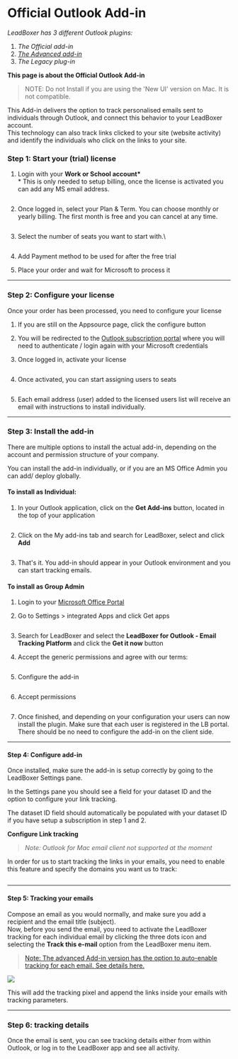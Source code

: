 # Official Outlook Add-in

_LeadBoxer has 3 different Outlook plugins:_

1. _The Official add-in_
2. [_The Advanced add-in_](https://docs.leadboxer.com/article/172-advanced-outlook-add-in)
3. _The Legacy plug-in_&#x20;

**This page is about the Official Outlook Add-in**

> NOTE: Do not Install if you are using the 'New UI' version on Mac. It is not compatible.

This Add-in delivers the option to track personalised emails sent to individuals through Outlook, and connect this behavior to your LeadBoxer account. \
This technology can also track links clicked to your site (website activity) and identify the individuals who click on the links to your site.&#x20;

### Step 1: Start your (trial) license

1.  Login with your **Work or School account\***\
    \* This is only needed to setup billing, once the license is activated you can add any MS email address.&#x20;

    <div align="left">

    <figure><img src="https://d33v4339jhl8k0.cloudfront.net/docs/assets/565e1cb7c697915b26a5c214/images/5fb824dccff47e00160bc335/file-pkskkKWwnl.png" alt=""><figcaption></figcaption></figure>

    </div>
2.  Once logged in, select your Plan & Term. You can choose monthly or yearly billing. The first month is free and you can cancel at any time.

    <div align="left">

    <figure><img src="https://d33v4339jhl8k0.cloudfront.net/docs/assets/565e1cb7c697915b26a5c214/images/5fb827c3cff47e00160bc343/file-aTJgHD5cff.png" alt=""><figcaption></figcaption></figure>

    </div>
3.  Select the number of seats you want to start with.\


    <div align="left">

    <figure><img src="https://d33v4339jhl8k0.cloudfront.net/docs/assets/565e1cb7c697915b26a5c214/images/5fb827e34cedfd001610f207/file-MfHCKcOrux.png" alt=""><figcaption></figcaption></figure>

    </div>
4. Add Payment method to be used for after the free trial
5. Place your order and wait for Microsoft to process it

***

### Step 2: Configure your license

Once your order has been processed, you need to configure your license

1. If you are still on the Appsource page, click the configure button&#x20;
2. You will be redirected to the [Outlook subscription portal](https://subscription.leadboxer.com/) where you will need to authenticate / login again with your Microsoft credentials
3.  Once logged in, activate your license

    <figure><img src="https://d33v4339jhl8k0.cloudfront.net/docs/assets/565e1cb7c697915b26a5c214/images/5fb829e34cedfd00165b29c1/file-V4hbm2Kn0l.png" alt=""><figcaption></figcaption></figure>
4.  Once activated, you can start assigning users to seats

    <figure><img src="https://d33v4339jhl8k0.cloudfront.net/docs/assets/565e1cb7c697915b26a5c214/images/5fb82aed46e0fb0017fce3ea/file-QIoDvGUSaa.png" alt=""><figcaption></figcaption></figure>
5. Each email address (user) added to the licensed users list will receive an email with instructions to install individually.

***

### Step 3: Install the add-in

There are multiple options to install the actual add-in, depending on the account and permission structure of your company.

You can install the add-in individually, or if you are an MS Office Admin you can add/ deploy globally.

#### To install as Individual:

1.  In your Outlook application, click on the **Get Add-ins** button, located in the top of your application

    <figure><img src="https://d33v4339jhl8k0.cloudfront.net/docs/assets/565e1cb7c697915b26a5c214/images/60c1d23e96768369c70bc5a5/file-PATOS1rlbk.png" alt=""><figcaption></figcaption></figure>
2.  Click on the My add-ins tab and search for LeadBoxer, select and click **Add**

    <figure><img src="https://d33v4339jhl8k0.cloudfront.net/docs/assets/565e1cb7c697915b26a5c214/images/60a3be34eb3af44cc1209b85/file-kUcIgiFMrt.png" alt=""><figcaption></figcaption></figure>
3. That's it. You add-in should appear in your Outlook environment and you can start tracking emails.

#### To install as Group Admin&#x20;

1. Login to your [Microsoft Office Portal](https://portal.office.com/adminportal/)
2.  Go to Settings > integrated Apps and click Get apps

    <figure><img src="https://d33v4339jhl8k0.cloudfront.net/docs/assets/565e1cb7c697915b26a5c214/images/5fb82dd2cff47e0017d34129/file-buhAVuzBOD.png" alt=""><figcaption></figcaption></figure>
3. Search for LeadBoxer and select the **LeadBoxer for Outlook - Email Tracking Platform** and click the **Get it now** button
4.  Accept the generic permissions and agree with our terms:

    <figure><img src="https://d33v4339jhl8k0.cloudfront.net/docs/assets/565e1cb7c697915b26a5c214/images/5db81d0604286364bc91060d/file-C3klXymMPy.png" alt=""><figcaption></figcaption></figure>
5.  Configure the add-in

    <figure><img src="https://d33v4339jhl8k0.cloudfront.net/docs/assets/565e1cb7c697915b26a5c214/images/5fb83053cff47e00160bc36d/file-LClxCnFq2G.png" alt=""><figcaption></figcaption></figure>
6.  Accept permissions

    <figure><img src="https://d33v4339jhl8k0.cloudfront.net/docs/assets/565e1cb7c697915b26a5c214/images/5fb830974cedfd00165b29ea/file-nc5OZaKxJk.png" alt=""><figcaption></figcaption></figure>
7. Once finished, and depending on your configuration your users can now install the plugin. Make sure that each user is registered in the LB portal. There should be no need to configure the add-in on the client side.

***

#### Step 4: Configure add-in

Once installed, make sure the add-in is setup correctly by going to the LeadBoxer Settings pane.&#x20;

In the Settings pane you should see a field for your dataset ID and the option to configure your link tracking.

The dataset ID field should automatically be populated with your dataset ID if you have setup a subscription in step 1 and 2.

**Configure Link tracking**&#x20;

> _Note: Outlook for Mac email client not supported at the moment_

In order for us to start tracking the links in your emails, you need to enable this feature and specify the domains you want us to track:&#x20;

<figure><img src="https://d33v4339jhl8k0.cloudfront.net/docs/assets/565e1cb7c697915b26a5c214/images/60a3d46eeb3af44cc1209c4a/file-VqzZo0xPts.png" alt=""><figcaption></figcaption></figure>

***

#### Step 5: Tracking your emails

Compose an email as you would normally, and make sure you add a recipient and the email title (subject).\
Now, before you send the email, you need to activate the LeadBoxer tracking for each individual email by clicking the three dots icon and selecting the **Track this e-mail** option from the LeadBoxer menu item.

> [Note: The advanced Add-in version has the option to auto-enable tracking for each email. See details here.](https://docs.leadboxer.com/article/172-advanced-outlook-add-in)

![](https://d33v4339jhl8k0.cloudfront.net/docs/assets/565e1cb7c697915b26a5c214/images/60a3cf11dca0fd46b93565e0/file-FTNFMWeval.png)

This will add the tracking pixel and append the links inside your emails with tracking parameters.

***

### Step 6: tracking details

Once the email is sent, you can see tracking details either from within Outlook, or log in to the LeadBoxer app and see all activity.

<div data-full-width="true">

<img src="https://d33v4339jhl8k0.cloudfront.net/docs/assets/565e1cb7c697915b26a5c214/images/5db820d72c7d3a7e9ae32c67/file-5MKB0PvRx6.png" alt="">

 

<img src="https://d33v4339jhl8k0.cloudfront.net/docs/assets/565e1cb7c697915b26a5c214/images/5db821142c7d3a7e9ae32c6c/file-UpOucDLtyI.png" alt="">

</div>
